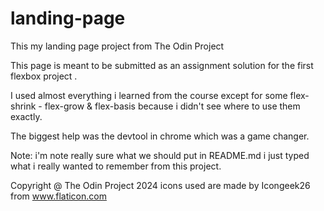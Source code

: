# landing-page

This my landing page project from The Odin Project

This page is meant to be submitted as an assignment solution 
for the first flexbox project .

I used almost everything i learned from the course except for some flex-shrink - flex-grow & flex-basis because i didn't see where to use them exactly.

The biggest help was the devtool in chrome which was a game changer.

Note: i'm note really sure what we should put in README.md 
i just typed what i really wanted to remember from this project.

Copyright @ The Odin Project 2024
icons used are made by Icongeek26 from www.flaticon.com